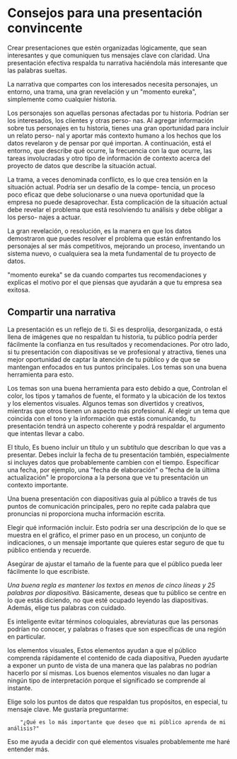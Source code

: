 # Consejos para una presentación convincente

Crear presentaciones que estén organizadas lógicamente, que sean interesantes y que comuniquen tus mensajes clave con
claridad. Una presentación efectiva respalda tu narrativa haciéndola más interesante que las palabras sueltas.

La narrativa que compartes con los interesados necesita personajes, un entorno, una trama, una gran revelación y un "momento
eureka", simplemente como cualquier historia.

Los personajes son aquellas personas afectadas por tu historia. Podrían ser los interesados, los clientes y otras perso-
nas. Al agregar información sobre tus personajes en tu historia, tienes una gran oportunidad para incluir un relato perso-
nal y aportar más contexto humano a los hechos que los datos revelaron y de pensar por qué importan. A continuación, está
el entorno, que describe qué ocurre, la frecuencia con la que ocurre, las tareas involucradas y otro tipo de información
de contexto acerca del proyecto de datos que describe la situación actual.

La trama, a veces denominada conflicto, es lo que crea tensión en la situación actual. Podría ser un desafío de la compe-
tencia, un proceso poco eficaz que debe solucionarse o una nueva oportunidad que la empresa no puede desaprovechar. Esta
complicación de la situación actual debe revelar el problema que está resolviendo tu análisis y debe obligar a los perso-
najes a actuar.

La gran revelación, o resolución, es la manera en que los datos demostraron que puedes resolver el problema que están
enfrentando los personajes al ser más competitivos, mejorando un proceso, inventando un sistema nuevo, o cualquiera sea
la meta fundamental de tu proyecto de datos.

"momento eureka" se da cuando compartes tus recomendaciones y explicas el motivo por el que piensas que ayudarán a que
tu empresa sea exitosa.

## Compartir una narrativa

La presentación es un reflejo de ti. Si es desprolija, desorganizada, o está llena de imágenes que no respaldan tu historia,
tu público podría perder fácilmente la confianza en tus resultados y recomendaciones. Por otro lado, si tu presentación
con diapositivas se ve profesional y atractiva, tienes una mejor oportunidad de captar la atención de tu público y de que
se mantengan enfocados en tus puntos principales. Los temas son una buena herramienta para esto.

Los temas son una buena herramienta para esto debido a que, Controlan el color, los tipos y tamaños de fuente, el formato
y la ubicación de los textos y los elementos visuales. Algunos temas son divertidos y creativos, mientras que otros tienen
un aspecto más profesional. Al elegir un tema que coincida con el tono y la información que estás comunicando, tu presentación
tendrá un aspecto coherente y podrá respaldar el argumento que intentas llevar a cabo.

El título, Es bueno incluir un título y un subtítulo que describan lo que vas a presentar. Debes incluir la fecha de tu
presentación también, especialmente si incluyes datos que probablemente cambien con el tiempo. Especificar una fecha, por
ejemplo, una "fecha de elaboración" o "fecha de la última actualización" le proporciona a la persona que ve tu presentación
un contexto importante.

Una buena presentación con diapositivas guía al público a través de tus puntos de comunicación principales, pero no repite
cada palabra que pronuncias ni proporciona mucha información escrita.

Elegir qué información incluir. Esto podría ser una descripción de lo que se muestra en el gráfico, el primer paso en un
proceso, un conjunto de indicaciones, o un mensaje importante que quieres estar seguro de que tu público entienda y recuerde.

Asegúrar de ajustar el tamaño de la fuente para que el público pueda leer fácilmente lo que escribiste.

*Una buena regla es mantener los textos en menos de cinco líneas y 25 palabras por diapositiva.* Básicamente, deseas que
tu público se centre en lo que estás diciendo, no que esté ocupado leyendo las diapositivas. Además, elige tus palabras
con cuidado.

Es inteligente evitar términos coloquiales, abreviaturas que las personas podrían no conocer, y palabras o frases que son
específicas de una región en particular.

los elementos visuales, Estos elementos ayudan a que el público comprenda rápidamente el contenido de cada diapositiva,
Pueden ayudarte a exponer un punto de vista de una manera que las palabras no podrían hacerlo por sí mismas. Los buenos
elementos visuales no dan lugar a ningún tipo de interpretación porque el significado se comprende al instante.

Elige solo los puntos de datos que respaldan tus propósitos, en especial, tu mensaje clave. Me gustaría preguntarme:

        "¿Qué es lo más importante que deseo que mi público aprenda de mi análisis?"

Eso me ayuda a decidir con qué elementos visuales probablemente me haré entender más.
